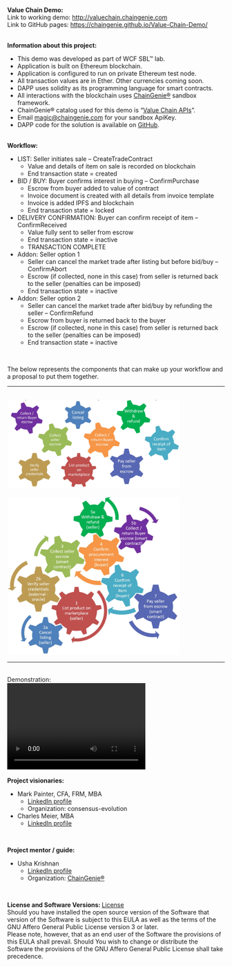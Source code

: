 <B>Value Chain Demo:</B><br/>
Link to working demo: <a href="http://chaingenie.com">http://valuechain.chaingenie.com</a><br/>
Link to GitHub pages: <a href="https://chaingenie.github.io/Value-Chain-Demo/">https://chaingenie.github.io/Value-Chain-Demo/</a>
<br/><br/>

<b>Information about this project:</b>
-	This demo was developed as part of WCF SBL™ lab.
-	Application is built on Ethereum blockchain.
-	Application is configured to run on private Ethereum test node.
-	All transaction values are in Ether.  Other currencies coming soon.
-	DAPP uses solidity as its programming language for smart contracts.
-	All interactions with the blockchain uses <a href="http://chaingenie.com">ChainGenie®</a> sandbox framework.
-	ChainGenie® catalog used for this demo is “<a href="http://chaingenie.com/demo.html">Value Chain APIs</a>”.
-	Email magic@chaingenie.com for your sandbox ApiKey.
-	DAPP code for the solution is available on <a href="https://github.com/ChainGenie/Value-Chain-Demo">GitHub</a>.
<br/><br/>

<b>Workflow:</b>
- LIST: Seller initiates sale – CreateTradeContract
   	- Value and details of item on sale is recorded on blockchain
   	- End transaction state = created
-	BID / BUY: Buyer confirms interest in buying – ConfirmPurchase
  	- Escrow from buyer added to value of contract
  	- Invoice document is created with all details from invoice template
  	- Invoice is added IPFS and blockchain
  	- End transaction state = locked
-	DELIVERY CONFIRMATION: Buyer can confirm receipt of item – ConfirmReceived
  	- Value fully sent to seller from escrow
  	- End transaction state = inactive
    - TRANSACTION COMPLETE
-	Addon: Seller option 1
    - Seller can cancel the market trade after listing but before bid/buy – ConfirmAbort
  	- Escrow (if collected, none in this case) from seller is returned back to the seller (penalties can be imposed)
  	- End transaction state = inactive
-	Addon: Seller option 2
    - Seller can cancel the market trade after bid/buy by refunding the seller – ConfirmRefund
  	- Escrow from buyer is returned back to the buyer
    - Escrow (if collected, none in this case) from seller is returned back to the seller (penalties can be imposed)
  	- End transaction state = inactive

<br/>

The below represents the components that can make up your workflow and a proposal to put them together. <br>
<hr/>
<br/><img src="https://github.com/ChainGenie/Value-Chain-Demo/blob/master/images/components.JPG" width="400" /><br/>
<br/><img src="https://github.com/ChainGenie/Value-Chain-Demo/blob/master/images/workflow.JPG" width="400" />
<hr/><br/>
Demonstration: <br/>
<video src="demo.mp4" width="320" height="200" controls preload></video>
<br/>

<b>Project visionaries:</b><br>
- Mark Painter, CFA, FRM, MBA
  - <a href="https://www.linkedin.com/in/william-mark-painter-2366b462">LinkedIn profile</a>
  - Organization: consensus-evolution
- Charles Meier, MBA
  - <a href="https://www.linkedin.com/in/charles-meier-20836593">LinkedIn profile</a>
<br/>

<b>Project mentor / guide:</b><br>
- Usha Krishnan
  - <a href="https://www.linkedin.com/in/upriya">LinkedIn profile</a>
  - Organization: <a href="http://chaingenie.com">ChainGenie®</a>
<br/>

<b>License and Software Versions: </b><a href="https://github.com/ChainGenie/Value-Chain-Demo/blob/master/LICENSE">License</a>
<BR/>
Should you have installed the open source version of the Software that version of the Software is subject to this EULA as well as the terms of the GNU Affero General Public License version 3 or later. 
<br/>
Please note, however, that as an end user of the Software the provisions of this EULA shall prevail. Should You wish to change or distribute the Software the provisions of the GNU Affero General Public License shall take precedence.
